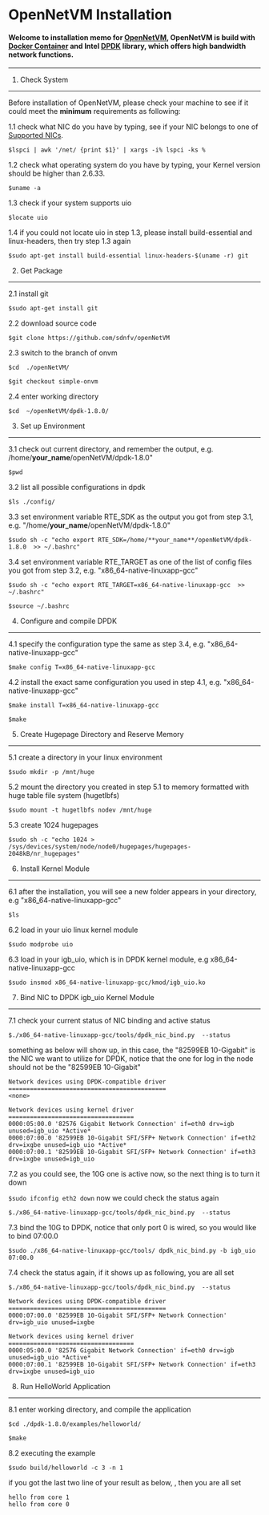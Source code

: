 OpenNetVM Installation
===================




#### Welcome to installation memo for [OpenNetVM](https://www.usenix.org/conference/nsdi14/technical-sessions/presentation/hwang), OpenNetVM is build with [Docker Container](https://www.docker.com/) and Intel [DPDK](http://dpdk.org/) library, which offers high bandwidth network functions. 

----------


1. Check System
-------------

Before installation of OpenNetVM, please check your machine to see if it could meet the **minimum** requirements as following: 

1.1  check what NIC do you have by typing, see if your NIC belongs to one of [Supported NICs](http://dpdk.org/). 

 `$lspci | awk '/net/ {print $1}' | xargs -i% lspci -ks %`

1.2  check what operating system do you have by typing, your Kernel version should be higher than 2.6.33.

 `$uname -a`

1.3  check if your system supports uio

 `$locate uio`

1.4 if you could not locate uio in step 1.3, please install build-essential and  linux-headers, then try step 1.3 again

 `$sudo apt-get install build-essential linux-headers-$(uname -r) git`


2. Get Package 
-------------
2.1  install git

 `$sudo apt-get install git`

2.2  download	source	code

 `$git clone https://github.com/sdnfv/openNetVM`

2.3 switch to the branch of onvm

 `$cd  ./openNetVM/`
 
 `$git checkout simple-onvm`

2.4  enter working directory

 `$cd  ~/openNetVM/dpdk-1.8.0/`


3. Set	up Environment 
------------- 
3.1 check out current directory, and remember the output, e.g. /home/**your_name**/openNetVM/dpdk-1.8.0"

 `$pwd`

3.2  list all possible configurations in dpdk

 `$ls ./config/`

3.3  set environment variable RTE_SDK as the output you got from step 3.1,   e.g. "/home/**your_name**/openNetVM/dpdk-1.8.0"

 `$sudo sh -c "echo export RTE_SDK=/home/**your_name**/openNetVM/dpdk-1.8.0  >> ~/.bashrc"`

3.4  set  environment variable RTE_TARGET as one of the list of config files you got from step 3.2, e.g.  "x86_64-native-linuxapp-gcc"

 `$sudo sh -c "echo export RTE_TARGET=x86_64-native-linuxapp-gcc  >> ~/.bashrc"`

 `$source ~/.bashrc`

4.  Configure	and	compile	DPDK
------------- 
4.1 specify the configuration type the same as step 3.4,  e.g.  "x86_64-native-linuxapp-gcc" 

 `$make config T=x86_64-native-linuxapp-gcc`

4.2 install the exact same configuration you used in step 4.1, e.g.  "x86_64-native-linuxapp-gcc" 

 `$make install T=x86_64-native-linuxapp-gcc`

 `$make`


5. Create	Hugepage Directory and Reserve	Memory
------------- 
5.1  create a directory in your linux environment

 `$sudo mkdir -p /mnt/huge`

5.2 mount the directory you created in step 5.1  to memory formatted with huge table file system (hugetlbfs)

 `$sudo mount -t hugetlbfs nodev /mnt/huge`

5.3 create 1024 hugepages

 `$sudo sh -c "echo 1024 > /sys/devices/system/node/node0/hugepages/hugepages-2048kB/nr_hugepages"`

6. Install Kernel Module
------------- 
6.1 after the installation, you will see a new folder appears in your directory, e.g  "x86_64-native-linuxapp-gcc" 

 `$ls` 

6.2 load in your uio linux kernel module

 `$sudo modprobe uio`

6.3 load in your igb_uio, which is in DPDK kernel module, e.g x86_64-native-linuxapp-gcc 

 `$sudo insmod x86_64-native-linuxapp-gcc/kmod/igb_uio.ko`

7. Bind	NIC to DPDK igb_uio Kernel Module
------------- 
7.1 check your current status of NIC binding and active status

 `$./x86_64-native-linuxapp-gcc/tools/dpdk_nic_bind.py  --status`

something as below will show up, in this case, the "82599EB 10-Gigabit" is the NIC we want to utilize for DPDK, notice that the one for log in the node should not be the "82599EB 10-Gigabit"
```
Network devices using DPDK-compatible driver
============================================
<none>

Network devices using kernel driver
===================================
0000:05:00.0 '82576 Gigabit Network Connection' if=eth0 drv=igb unused=igb_uio *Active*
0000:07:00.0 '82599EB 10-Gigabit SFI/SFP+ Network Connection' if=eth2 drv=ixgbe unused=igb_uio *Active*
0000:07:00.1 '82599EB 10-Gigabit SFI/SFP+ Network Connection' if=eth3 drv=ixgbe unused=igb_uio 
```

7.2 as you could see, the 10G one is active now, so the next thing is to turn it down

 `$sudo ifconfig eth2 down`
now we could check the status again

 `$./x86_64-native-linuxapp-gcc/tools/dpdk_nic_bind.py  --status`

7.3 bind the 10G to DPDK, notice that only port 0 is wired, so you would like to bind 07:00.0

 `$sudo ./x86_64-native-linuxapp-gcc/tools/ dpdk_nic_bind.py -b igb_uio 07:00.0`

7.4 check the status again, if it shows up as following, you are all set

 `$./x86_64-native-linuxapp-gcc/tools/dpdk_nic_bind.py  --status`

```
Network devices using DPDK-compatible driver
============================================
0000:07:00.0 '82599EB 10-Gigabit SFI/SFP+ Network Connection' drv=igb_uio unused=ixgbe

Network devices using kernel driver
===================================
0000:05:00.0 '82576 Gigabit Network Connection' if=eth0 drv=igb unused=igb_uio *Active*
0000:07:00.1 '82599EB 10-Gigabit SFI/SFP+ Network Connection' if=eth3 drv=ixgbe unused=igb_uio
```

8. Run	HelloWorld	Application
------------- 
8.1 enter working directory, and compile the application

 `$cd ./dpdk-1.8.0/examples/helloworld/`

 `$make`

8.2 executing the example

  `$sudo build/helloworld -c 3 -n 1`

if you got the last two line of your result as below, , then you are all set

```
hello from core 1
hello from core 0
```







